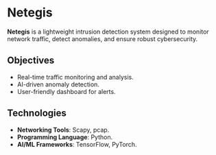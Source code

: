 # Netegis

**Netegis** is a lightweight intrusion detection system designed to monitor network traffic, detect anomalies, and ensure robust cybersecurity.

## Objectives

- Real-time traffic monitoring and analysis.
- AI-driven anomaly detection.
- User-friendly dashboard for alerts.

## Technologies

- **Networking Tools**: Scapy, pcap.
- **Programming Language**: Python.
- **AI/ML Frameworks**: TensorFlow, PyTorch.

